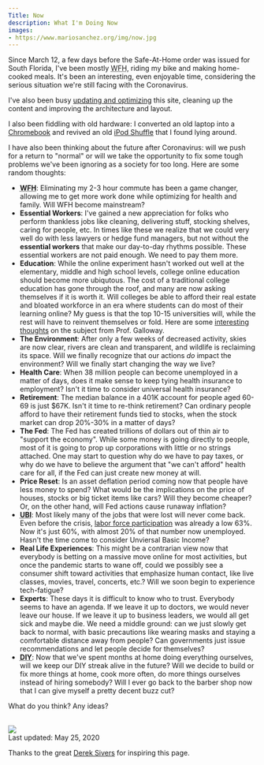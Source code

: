 ```yaml
---
Title: Now
description: What I'm Doing Now
images:
- https://www.mariosanchez.org/img/now.jpg
---
```


Since March 12, a few days before the Safe-At-Home order was issued for South Florida, I've been mostly <abbr title="Working From Home">WFH</abbr>, riding my bike and making home-cooked meals. It's been an interesting, even enjoyable time, considering the serious situation we're still facing with the Coronavirus. 

I've also been busy [updating and optimizing](/post/changelog/) this site, cleaning up the content and improving the architecture and layout.

I also been fiddling with old hardware: I converted an old laptop into a [Chromebook](/post/chromebook) and revived an old [iPod Shuffle](/img/ipod.jpg) that I found lying around.

I have also been thinking about the future after Coronavirus: will we push for a return to "normal" or will we take the opportunity to fix some tough problems we've been ignoring as a society for too long. Here are some random thoughts:

* **<abbr title="Working From Home">WFH</abbr>**: Eliminating my 2-3 hour commute has been a game changer, allowing me to get more work done while optimizing for health and family. Will WFH become mainstream?
* **Essential Workers**: I've gained a new appreciation for folks who perform thankless jobs like cleaning, delivering stuff, stocking shelves, caring for people, etc. In times like these we realize that we could very well do with less lawyers or hedge fund managers, but not without the **essential workers** that make our day-to-day rhythms possible. These essential workers are not paid enough. We need to pay them more.
* **Education**: While the online experiment hasn't worked out well at the elementary, middle and high school levels, college online education should become more ubiqutous. The cost of a traditional college education has gone through the roof, and many are now asking themselves if it is worth it. Will colleges be able to afford their real estate and bloated workforce in an era where students can do most of their learning online? My guess is that the top 10-15 universities will, while the rest will have to reinvent themselves or fold. Here are some [interesting thoughts](https://www.profgalloway.com/post-corona-higher-ed) on the subject from Prof. Galloway.
* **The Environment**: After only a few weeks of decreased activity, skies are now clear, rivers are clean and transparent, and wildlife is reclaiming its space. Will we finally recognize that our actions *do* impact the environment? Will we finally start changing the way we live?
* **Health Care**: When 38 million people can become unemployed in a matter of days, does it make sense to keep tying health insurance to employment? Isn't it time to consider universal health insurance?
* **Retirement**: The median balance in a 401K account for people aged 60-69 is just $67K. Isn't it time to re-think retirement? Can ordinary people afford to have their retirement funds tied to stocks, when the stock market can drop 20%-30% in a matter of days? 
* **The Fed**: The Fed has created trillions of dollars out of thin air to "support the economy". While some money is going directly to people, most of it is going to prop up corporations with little or no strings attached. One may start to question why do we have to pay taxes, or why do we have to believe the argument that "we can't afford" health care for all, if the Fed can just create new money at will.
* **Price Reset**: Is an asset deflation period coming now that people have less money to spend? What would be the implications on the price of houses, stocks or big ticket items like cars? Will they become cheaper? Or, on the other hand, will Fed actions cause runaway inflation?
* **<abbr title="Universal Basic Income">UBI</abbr>**: Most likely many of the jobs that were lost will never come back. Even before the crisis, [labor force participation](https://tradingeconomics.com/united-states/labor-force-participation-rate) was already a low 63%. Now it's just 60%, with almost 20% of that number now unemployed. Hasn't the time come to consider Unviersal Basic Income?
* **Real Life Experiences**: This might be a contrarian view now that everybody is betting on a massive move online for most activities, but once the pandemic starts to wane off, could we possibly see a consumer shift toward activities that emphasize human contact, like live classes, movies, travel, concerts, etc.? Will we soon begin to experience tech-fatigue?
* **Experts**: These days it is difficult to know who to trust. Everybody seems to have an agenda. If we leave it up to doctors, we would never leave our house. If we leave it up to business leaders, we would all get sick and maybe die. We need a middle ground: can we just slowly get back to normal, with basic precautions like wearing masks and staying a comfortable distance away from people? Can governments just issue recommendations and let people decide for themselves?
* **<abbr title="Do It Yourself">DIY</abbr>**: Now that we've spent months at home doing everything ourselves, will we keep our DIY streak alive in the future? Will we decide to build or fix more things at home, cook more often, do more things ourselves instead of hiring somebody? Will I ever go back to the barber shop now that I can give myself a pretty decent buzz cut?

What do you think? Any ideas?

<br />

<img src="/img/now.jpg" class="gallery large">

<div >Last updated: May 25, 2020</div>

Thanks to the great [Derek Sivers](http://sivers.org/nowff) for inspiring this page.

